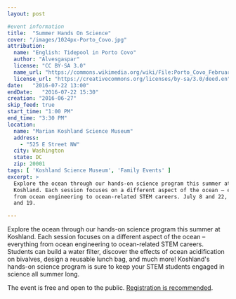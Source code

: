 ```yaml
---
layout: post

#event information
title:  "Summer Hands On Science"
cover: "/images/1024px-Porto_Covo.jpg"
attribution:
  name: "English: Tidepool in Porto Covo"
  author: "Alvesgaspar"
  license: "CC BY-SA 3.0"
  name_url: "https://commons.wikimedia.org/wiki/File:Porto_Covo_February_2009-2.jpg"
  license_url: "https://creativecommons.org/licenses/by-sa/3.0/deed.en"
date:   "2016-07-22 13:00"
endDate:   "2016-07-22 15:30"
creation: "2016-06-27"
skip_feed: true
start_time: "1:00 PM"
end_time: "3:30 PM"
location:
  name: "Marian Koshland Science Museum"
  address:
    - "525 E Street NW"
  city: Washington
  state: DC
  zip: 20001
tags: [ 'Koshland Science Museum', 'Family Events' ]
excerpt: >
  Explore the ocean through our hands-on science program this summer at
  Koshland. Each session focuses on a different aspect of the ocean – everything
  from ocean engineering to ocean-related STEM careers. July 8 and 22, August 5
  and 19.

---
```


Explore the ocean through our hands-on science program this summer at Koshland.
Each session focuses on a different aspect of the ocean – everything from ocean
engineering to ocean-related STEM careers. Students can build a water filter,
discover the effects of ocean acidification on bivalves, design a reusable lunch
bag, and much more! Koshland's hands-on science program is sure to keep your
STEM students engaged in science all summer long.

The event is free and open to the public. [Registration is
recommended](https://www.eventbrite.com/e/summer-hands-on-science-ocean-exploration-tickets-25996765024).
